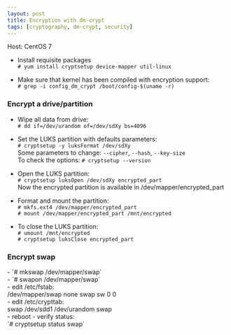 ```yaml
---
layout: post
title: Encryption with dm-crypt
tags: [cryptography, dm-crypt, security]
---
```


Host: CentOS 7<br>

- Install requisite packages<br>
`# yum install cryptsetup device-mapper util-linux`<br>

- Make sure that kernel has been compiled with encryption support:<br>
`# grep -i config_dm_crypt /boot/config-$(uname -r)`

<H3>Encrypt a drive/partition</H3>

- Wipe all data from drive:<br>
`# dd if=/dev/urandom of=/dev/sdXy bs=4096`<br>

- Set the LUKS partition with defaults parameters:<br>
`# cryptsetup -y luksFormat /dev/sdXy`<br>
Some parameters to change: `--cipher`, `--hash`, `--key-size`<br>
To check the options: `# cryptsetup --version`

- Open the LUKS partition:<br>
`# cryptsetup luksOpen /dev/sdXy encrypted_part`<br>
Now the encrypted partition is available in /dev/mapper/encrypted_part<br>

- Format and mount the partition:<br>
`# mkfs.ext4 /dev/mapper/encrypted_part`<br>
`# mount /dev/mapper/encrypted_part /mnt/encrypted`<br>

- To close the LUKS partition:<br>
`# umount /mnt/encrypted`<br>
`# cryptsetup luksClose encrypted_part`<br>


<H3>Encrypt swap</H3>
- `# mkswap /dev/mapper/swap`<br>
- `# swapon /dev/mapper/swap`<br>
- edit /etc/fstab:<br>
/dev/mapper/swap none swap sw 0 0<br>
- edit /etc/crypttab:<br>
swap /dev/sdd1 /dev/urandom swap<br>
- reboot
- verify status:<br>
`# cryptsetup status swap`

